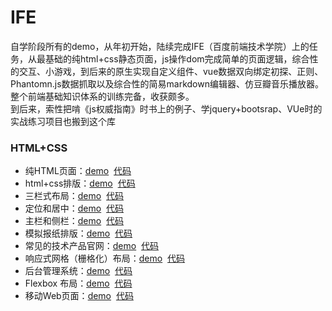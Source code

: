 IFE
===
自学阶段所有的demo，从年初开始，陆续完成IFE（百度前端技术学院）上的任务，从最基础的纯html+css静态页面，js操作dom完成简单的页面逻辑，综合性的交互、小游戏，到后来的原生实现自定义组件、vue数据双向绑定初探、正则、Phantomn.js数据抓取以及综合性的简易markdown编辑器、仿豆瓣音乐播放器。整个前端基础知识体系的训练完备，收获颇多。<br>
到后来，索性把啃《js权威指南》时书上的例子、学jquery+bootsrap、VUe时的实战练习项目也搬到这个库<br>
### HTML+CSS
* 纯HTML页面：[demo](https://albertxiao1994.github.io/IFE/XiaoWei/task1/task1.html)  [代码](https://github.com/AlbertXiao1994/IFE/tree/master/XiaoWei/task1)
* html+css排版：[demo](https://albertxiao1994.github.io/IFE/XiaoWei/task2/task2.html)  [代码](https://github.com/AlbertXiao1994/IFE/tree/master/XiaoWei/task2)
* 三栏式布局：[demo](https://albertxiao1994.github.io/IFE/XiaoWei/task3/task3.html)  [代码](https://github.com/AlbertXiao1994/IFE/tree/master/XiaoWei/task3)
* 定位和居中：[demo](https://albertxiao1994.github.io/IFE/XiaoWei/task4/task4.html)  [代码](https://github.com/AlbertXiao1994/IFE/tree/master/XiaoWei/task4)
* 主栏和侧栏：[demo](https://albertxiao1994.github.io/IFE/XiaoWei/task5/task5.html)  [代码](https://albertxiao1994.github.io/IFE/XiaoWei/task5/Advanced-Task5.html)
* 模拟报纸排版：[demo](https://albertxiao1994.github.io/IFE/XiaoWei/task6/task6.html)  [代码](https://github.com/AlbertXiao1994/IFE/tree/master/XiaoWei/task6)
* 常见的技术产品官网：[demo](https://albertxiao1994.github.io/IFE//XiaoWei/task7/task7.html)  [代码](https://github.com/AlbertXiao1994/IFE/tree/master/XiaoWei/task7)
* 响应式网格（栅格化）布局：[demo](https://albertxiao1994.github.io/IFE//XiaoWei/task8/task8.html)  [代码](https://github.com/AlbertXiao1994/IFE/tree/master/XiaoWei/task8)
* 后台管理系统：[demo](https://albertxiao1994.github.io/IFE//XiaoWei/task9/task9.html)  [代码](https://github.com/AlbertXiao1994/IFE/tree/master/XiaoWei/task9)
* Flexbox 布局：[demo](https://albertxiao1994.github.io/IFE//XiaoWei/task10/task10.html)  [代码](https://github.com/AlbertXiao1994/IFE/tree/master/XiaoWei/task10)
* 移动Web页面：[demo](https://albertxiao1994.github.io/IFE//XiaoWei/task11/task11.html)  [代码](https://github.com/AlbertXiao1994/IFE/tree/master/XiaoWei/task11)


